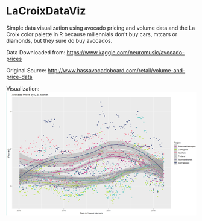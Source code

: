 # LaCroixDataViz
Simple data visualization using avocado pricing and volume data and the La Croix color palette in R because millennials don't buy cars, mtcars or diamonds, but they sure do buy avocados.

Data Downloaded from: https://www.kaggle.com/neuromusic/avocado-prices

Original Source: http://www.hassavocadoboard.com/retail/volume-and-price-data

Visualization:
![alt text](https://github.com/laurenmcdowney/LaCroixDataViz/blob/master/AvocadoPricesbyMarket.JPG)
